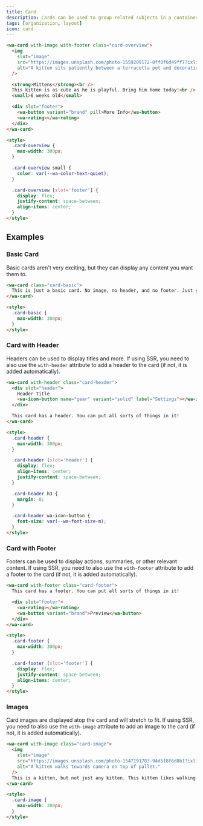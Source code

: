 ```yaml
---
title: Card
description: Cards can be used to group related subjects in a container.
tags: [organization, layout]
icon: card
---
```


```html {.example}
<wa-card with-image with-footer class="card-overview">
  <img
    slot="image"
    src="https://images.unsplash.com/photo-1559209172-0ff8f6d49ff7?ixlib=rb-1.2.1&ixid=eyJhcHBfaWQiOjEyMDd9&auto=format&fit=crop&w=500&q=80"
    alt="A kitten sits patiently between a terracotta pot and decorative grasses."
  />

  <strong>Mittens</strong><br />
  This kitten is as cute as he is playful. Bring him home today!<br />
  <small>6 weeks old</small>

  <div slot="footer">
    <wa-button variant="brand" pill>More Info</wa-button>
    <wa-rating></wa-rating>
  </div>
</wa-card>

<style>
  .card-overview {
    max-width: 300px;
  }

  .card-overview small {
    color: var(--wa-color-text-quiet);
  }

  .card-overview [slot='footer'] {
    display: flex;
    justify-content: space-between;
    align-items: center;
  }
</style>
```

## Examples

### Basic Card

Basic cards aren't very exciting, but they can display any content you want them to.

```html {.example}
<wa-card class="card-basic">
  This is just a basic card. No image, no header, and no footer. Just your content.
</wa-card>

<style>
  .card-basic {
    max-width: 300px;
  }
</style>
```

### Card with Header

Headers can be used to display titles and more.
If using SSR, you need to also use the `with-header` attribute to add a header to the card (if not, it is added automatically).

```html {.example}
<wa-card with-header class="card-header">
  <div slot="header">
    Header Title
    <wa-icon-button name="gear" variant="solid" label="Settings"></wa-icon-button>
  </div>

  This card has a header. You can put all sorts of things in it!
</wa-card>

<style>
  .card-header {
    max-width: 300px;
  }

  .card-header [slot='header'] {
    display: flex;
    align-items: center;
    justify-content: space-between;
  }

  .card-header h3 {
    margin: 0;
  }

  .card-header wa-icon-button {
    font-size: var(--wa-font-size-m);
  }
</style>
```

### Card with Footer

Footers can be used to display actions, summaries, or other relevant content.
If using SSR, you need to also use the `with-footer` attribute to add a footer to the card (if not, it is added automatically).

```html {.example}
<wa-card with-footer class="card-footer">
  This card has a footer. You can put all sorts of things in it!

  <div slot="footer">
    <wa-rating></wa-rating>
    <wa-button variant="brand">Preview</wa-button>
  </div>
</wa-card>

<style>
  .card-footer {
    max-width: 300px;
  }

  .card-footer [slot='footer'] {
    display: flex;
    justify-content: space-between;
    align-items: center;
  }
</style>
```

### Images

Card images are displayed atop the card and will stretch to fit.
If using SSR, you need to also use the `with-image` attribute to add an image to the card (if not, it is added automatically).

```html {.example}
<wa-card with-image class="card-image">
  <img
    slot="image"
    src="https://images.unsplash.com/photo-1547191783-94d5f8f6d8b1?ixlib=rb-1.2.1&ixid=eyJhcHBfaWQiOjEyMDd9&auto=format&fit=crop&w=400&q=80"
    alt="A kitten walks towards camera on top of pallet."
  />
  This is a kitten, but not just any kitten. This kitten likes walking along pallets.
</wa-card>

<style>
  .card-image {
    max-width: 300px;
  }
</style>
```

